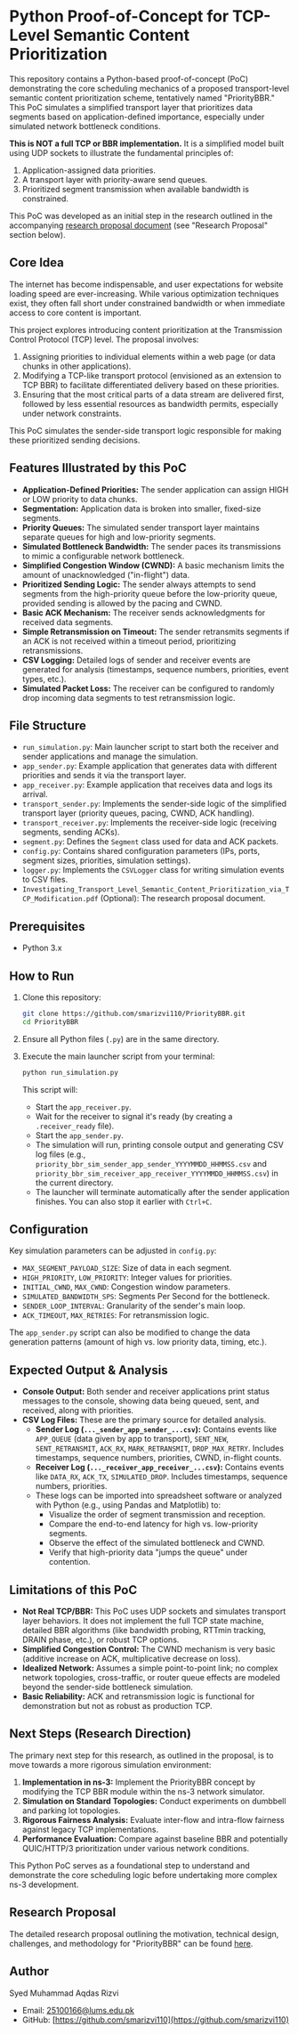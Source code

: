 # Python Proof-of-Concept for TCP-Level Semantic Content Prioritization

This repository contains a Python-based proof-of-concept (PoC) demonstrating the core scheduling mechanics of a proposed transport-level semantic content prioritization scheme, tentatively named "PriorityBBR." This PoC simulates a simplified transport layer that prioritizes data segments based on application-defined importance, especially under simulated network bottleneck conditions.

**This is NOT a full TCP or BBR implementation.** It is a simplified model built using UDP sockets to illustrate the fundamental principles of:

1. Application-assigned data priorities.
2. A transport layer with priority-aware send queues.
3. Prioritized segment transmission when available bandwidth is constrained.

This PoC was developed as an initial step in the research outlined in the accompanying [research proposal document](Proposal.pdf) (see "Research Proposal" section below).

## Core Idea

The internet has become indispensable, and user expectations for website loading speed are ever-increasing. While various optimization techniques exist, they often fall short under constrained bandwidth or when immediate access to core content is important.

This project explores introducing content prioritization at the Transmission Control Protocol (TCP) level. The proposal involves:

1. Assigning priorities to individual elements within a web page (or data chunks in other applications).
2. Modifying a TCP-like transport protocol (envisioned as an extension to TCP BBR) to facilitate differentiated delivery based on these priorities.
3. Ensuring that the most critical parts of a data stream are delivered first, followed by less essential resources as bandwidth permits, especially under network constraints.

This PoC simulates the sender-side transport logic responsible for making these prioritized sending decisions.

## Features Illustrated by this PoC

* **Application-Defined Priorities:** The sender application can assign HIGH or LOW priority to data chunks.
* **Segmentation:** Application data is broken into smaller, fixed-size segments.
* **Priority Queues:** The simulated sender transport layer maintains separate queues for high and low-priority segments.
* **Simulated Bottleneck Bandwidth:** The sender paces its transmissions to mimic a configurable network bottleneck.
* **Simplified Congestion Window (CWND):** A basic mechanism limits the amount of unacknowledged ("in-flight") data.
* **Prioritized Sending Logic:** The sender always attempts to send segments from the high-priority queue before the low-priority queue, provided sending is allowed by the pacing and CWND.
* **Basic ACK Mechanism:** The receiver sends acknowledgments for received data segments.
* **Simple Retransmission on Timeout:** The sender retransmits segments if an ACK is not received within a timeout period, prioritizing retransmissions.
* **CSV Logging:** Detailed logs of sender and receiver events are generated for analysis (timestamps, sequence numbers, priorities, event types, etc.).
* **Simulated Packet Loss:** The receiver can be configured to randomly drop incoming data segments to test retransmission logic.

## File Structure

* `run_simulation.py`: Main launcher script to start both the receiver and sender applications and manage the simulation.
* `app_sender.py`: Example application that generates data with different priorities and sends it via the transport layer.
* `app_receiver.py`: Example application that receives data and logs its arrival.
* `transport_sender.py`: Implements the sender-side logic of the simplified transport layer (priority queues, pacing, CWND, ACK handling).
* `transport_receiver.py`: Implements the receiver-side logic (receiving segments, sending ACKs).
* `segment.py`: Defines the `Segment` class used for data and ACK packets.
* `config.py`: Contains shared configuration parameters (IPs, ports, segment sizes, priorities, simulation settings).
* `logger.py`: Implements the `CSVLogger` class for writing simulation events to CSV files.
* `Investigating_Transport_Level_Semantic_Content_Prioritization_via_TCP_Modification.pdf` (Optional): The research proposal document.

## Prerequisites

* Python 3.x

## How to Run

1. Clone this repository:

    ```zsh
    git clone https://github.com/smarizvi110/PriorityBBR.git
    cd PriorityBBR
    ```

2. Ensure all Python files (`.py`) are in the same directory.
3. Execute the main launcher script from your terminal:

    ```zsh
    python run_simulation.py
    ```

    This script will:
    * Start the `app_receiver.py`.
    * Wait for the receiver to signal it's ready (by creating a `.receiver_ready` file).
    * Start the `app_sender.py`.
    * The simulation will run, printing console output and generating CSV log files (e.g., `priority_bbr_sim_sender_app_sender_YYYYMMDD_HHMMSS.csv` and `priority_bbr_sim_receiver_app_receiver_YYYYMMDD_HHMMSS.csv`) in the current directory.
    * The launcher will terminate automatically after the sender application finishes. You can also stop it earlier with `Ctrl+C`.

## Configuration

Key simulation parameters can be adjusted in `config.py`:

* `MAX_SEGMENT_PAYLOAD_SIZE`: Size of data in each segment.
* `HIGH_PRIORITY`, `LOW_PRIORITY`: Integer values for priorities.
* `INITIAL_CWND`, `MAX_CWND`: Congestion window parameters.
* `SIMULATED_BANDWIDTH_SPS`: Segments Per Second for the bottleneck.
* `SENDER_LOOP_INTERVAL`: Granularity of the sender's main loop.
* `ACK_TIMEOUT`, `MAX_RETRIES`: For retransmission logic.

The `app_sender.py` script can also be modified to change the data generation patterns (amount of high vs. low priority data, timing, etc.).

## Expected Output & Analysis

* **Console Output:** Both sender and receiver applications print status messages to the console, showing data being queued, sent, and received, along with priorities.
* **CSV Log Files:** These are the primary source for detailed analysis.
  * **Sender Log (`..._sender_app_sender_...csv`):** Contains events like `APP_QUEUE` (data given by app to transport), `SENT_NEW`, `SENT_RETRANSMIT`, `ACK_RX`, `MARK_RETRANSMIT`, `DROP_MAX_RETRY`. Includes timestamps, sequence numbers, priorities, CWND, in-flight counts.
  * **Receiver Log (`..._receiver_app_receiver_...csv`):** Contains events like `DATA_RX`, `ACK_TX`, `SIMULATED_DROP`. Includes timestamps, sequence numbers, priorities.
  * These logs can be imported into spreadsheet software or analyzed with Python (e.g., using Pandas and Matplotlib) to:
    * Visualize the order of segment transmission and reception.
    * Compare the end-to-end latency for high vs. low-priority segments.
    * Observe the effect of the simulated bottleneck and CWND.
    * Verify that high-priority data "jumps the queue" under contention.

## Limitations of this PoC

* **Not Real TCP/BBR:** This PoC uses UDP sockets and simulates transport layer behaviors. It does not implement the full TCP state machine, detailed BBR algorithms (like bandwidth probing, RTTmin tracking, DRAIN phase, etc.), or robust TCP options.
* **Simplified Congestion Control:** The CWND mechanism is very basic (additive increase on ACK, multiplicative decrease on loss).
* **Idealized Network:** Assumes a simple point-to-point link; no complex network topologies, cross-traffic, or router queue effects are modeled beyond the sender-side bottleneck simulation.
* **Basic Reliability:** ACK and retransmission logic is functional for demonstration but not as robust as production TCP.

## Next Steps (Research Direction)

The primary next step for this research, as outlined in the proposal, is to move towards a more rigorous simulation environment:

1. **Implementation in ns-3:** Implement the PriorityBBR concept by modifying the TCP BBR module within the ns-3 network simulator.
2. **Simulation on Standard Topologies:** Conduct experiments on dumbbell and parking lot topologies.
3. **Rigorous Fairness Analysis:** Evaluate inter-flow and intra-flow fairness against legacy TCP implementations.
4. **Performance Evaluation:** Compare against baseline BBR and potentially QUIC/HTTP/3 prioritization under various network conditions.

This Python PoC serves as a foundational step to understand and demonstrate the core scheduling logic before undertaking more complex ns-3 development.

## Research Proposal

The detailed research proposal outlining the motivation, technical design, challenges, and methodology for "PriorityBBR" can be found [here](Proposal.pdf).

## Author

Syed Muhammad Aqdas Rizvi

* Email: <25100166@lums.edu.pk>
* GitHub: [https://github.com/smarizvi110](https://github.com/smarizvi110)
